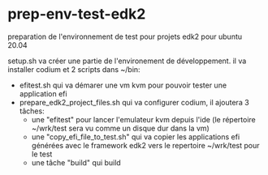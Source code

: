 # prep-env-test-edk2
preparation de l'environnement de test pour projets edk2 pour ubuntu 20.04

setup.sh va créer une partie de l'environement de développement.
il va installer codium et 2 scripts dans ~/bin:
* efitest.sh qui va démarer une vm kvm pour pouvoir tester une application efi
* prepare_edk2_project_files.sh qui va configurer codium, 
il ajoutera 3 tâches: 
  * une "efitest" pour lancer l'emulateur kvm depuis l'ide (le répertoire ~/wrk/test sera vu comme un disque dur dans la vm)
  * une "copy_efi_file_to_test.sh" qui va copier les applications efi générées avec le framework edk2 vers le repertoire ~/wrk/test pour le test
  * une tâche "build" qui build
